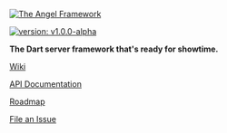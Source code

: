 [![The Angel Framework](https://angel-dart.github.io/images/logo.png)](https://angel-dart.github.io)

[![version: v1.0.0-alpha](https://img.shields.io/badge/pub-v1.0.0--alpha-blue.svg)](https://pub.dartlang.org/packages/angel_common)

**The Dart server framework that's ready for showtime.**

[Wiki](https://github.com/angel-dart/angel/wiki)

[API Documentation](http://www.dartdocs.org/documentation/angel_common/latest)

[Roadmap](https://github.com/angel-dart/roadmap/blob/master/ROADMAP.md)

[File an Issue](https://github.com/angel-dart/roadmap/issues)
